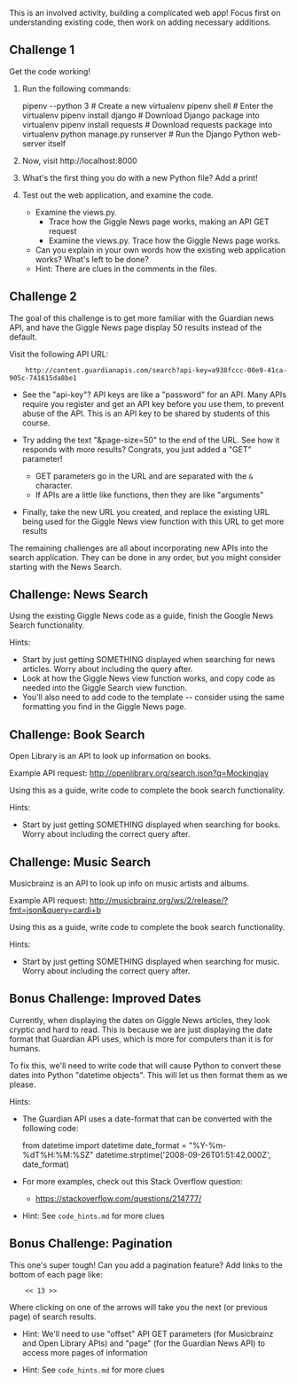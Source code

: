 This is an involved activity, building a complicated web app! Focus first on
understanding existing code, then work on adding necessary additions.

Challenge 1
-----------

Get the code working!

1. Run the following commands:


    pipenv --python 3           # Create a new virtualenv
    pipenv shell                # Enter the virtualenv
    pipenv install django       # Download Django package into virtualenv
    pipenv install requests     # Download requests package into virtualenv
    python manage.py runserver  # Run the Django Python web-server itself

2. Now, visit http://localhost:8000

3. What's the first thing you do with a new Python file? Add a print!

4. Test out the web application, and examine the code.
    - Examine the views.py.
        - Trace how the Giggle News page works, making an API GET request
        - Examine the views.py. Trace how the Giggle News page works.
    - Can you explain in your own words how the existing web application works?
      What's left to be done?
    - Hint: There are clues in the comments in the files.




Challenge 2
-----------

The goal of this challenge is to get more familiar with the Guardian news API,
and have the Giggle News page display 50 results instead of the default.

Visit the following API URL:

        http://content.guardianapis.com/search?api-key=a938fccc-00e9-41ca-905c-741615da8be1

- See the "api-key"? API keys are like a "password" for an API. Many APIs
  require you register and get an API key before you use them, to prevent abuse
  of the API. This is an API key to be shared by students of this course.

- Try adding the text "&page-size=50" to the end of the URL. See how it
  responds with more results? Congrats, you just added a "GET" parameter!
    - GET parameters go in the URL and are separated with the `&` character.
    - If APIs are a little like functions, then they are like "arguments"

- Finally, take the new URL you created, and replace the existing URL being
  used for the Giggle News view function  with this URL to get more results



The remaining challenges are all about incorporating new APIs into the search
application. They can be done in any order, but you might consider starting
with the News Search.




Challenge: News Search
----------------------

Using the existing Giggle News code as a guide, finish the Google News Search
functionality.

Hints:

- Start by just getting SOMETHING displayed when searching for news articles.
  Worry about including the query after.
- Look at how the Giggle News view function works, and copy code as needed into
  the Giggle Search view function.
- You'll also need to add code to the template -- consider using the same
  formatting you find in the Giggle News page.




Challenge: Book Search
----------------------

Open Library is an API to look up information on books.

Example API request: http://openlibrary.org/search.json?q=Mockingjay

Using this as a guide, write code to complete the book search functionality.

Hints:

- Start by just getting SOMETHING displayed when searching for books.  Worry
  about including the correct query after.




Challenge: Music Search
----------------------

Musicbrainz is an API to look up info on music artists and albums.

Example API request: http://musicbrainz.org/ws/2/release/?fmt=json&query=cardi+b

Using this as a guide, write code to complete the book search functionality.


Hints:

- Start by just getting SOMETHING displayed when searching for music.  Worry
  about including the correct query after.





Bonus Challenge: Improved Dates
-------------------------------

Currently, when displaying the dates on Giggle News articles, they look cryptic
and hard to read. This is because we are just displaying the date format that
Guardian API uses, which is more for computers than it is for humans.

To fix this, we'll need to write code that will cause Python to convert these
dates into Python "datetime objects". This will let us then format them as we
please.

Hints:

- The Guardian API uses a date-format that can be converted with the following
  code:

    from datetime import datetime
    date_format = "%Y-%m-%dT%H:%M:%SZ"
    datetime.strptime('2008-09-26T01:51:42.000Z', date_format)

- For more examples, check out this Stack Overflow question:
    - <https://stackoverflow.com/questions/214777/>

- Hint: See `code_hints.md` for more clues




Bonus Challenge: Pagination
-------------------------------

This one's super tough! Can you add a pagination feature?  Add links to the
bottom of each page like:

        << 13 >>

Where clicking on one of the arrows will take you the next (or previous page)
of search results.

- Hint: We'll need to use "offset" API GET parameters (for Musicbrainz and Open
  Library APIs) and "page" (for the Guardian News API) to access more pages of
  information

- Hint: See `code_hints.md` for more clues


